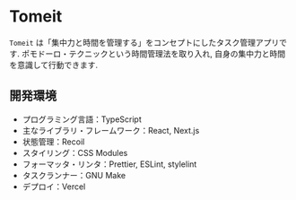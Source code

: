 # Tomeit

`Tomeit` は「集中力と時間を管理する」をコンセプトにしたタスク管理アプリです.
ポモドーロ・テクニックという時間管理法を取り入れ, 自身の集中力と時間を意識して行動できます.

## 開発環境

- プログラミング言語：TypeScript
- 主なライブラリ・フレームワーク：React, Next.js
- 状態管理：Recoil
- スタイリング：CSS Modules
- フォーマッタ・リンタ：Prettier, ESLint, stylelint
- タスクランナー：GNU Make
- デプロイ：Vercel
